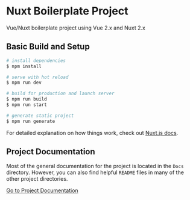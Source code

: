 # Nuxt Boilerplate Project

Vue/Nuxt boilerplate project using Vue 2.x and Nuxt 2.x

## Basic Build and Setup

```bash
# install dependencies
$ npm install

# serve with hot reload
$ npm run dev

# build for production and launch server
$ npm run build
$ npm run start

# generate static project
$ npm run generate
```

For detailed explanation on how things work, check out [Nuxt.js docs](https://nuxtjs.org).

## Project Documentation

Most of the general documentation for the project is located in the `Docs` directory. However, you can also find helpful `README` files in many of the other project directories.

[Go to Project Documentation](docs/README.md)
